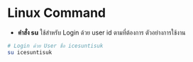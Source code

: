 # Linux Command 

* **คำสั่ง su** ใช้สำหรับ Login ด้วย user id ตามที่ต้องการ 
ตัวอย่างการใช้งาน
```bash
# Login ด้วย User ชื่อ icesuntisuk
su icesuntisuk

```